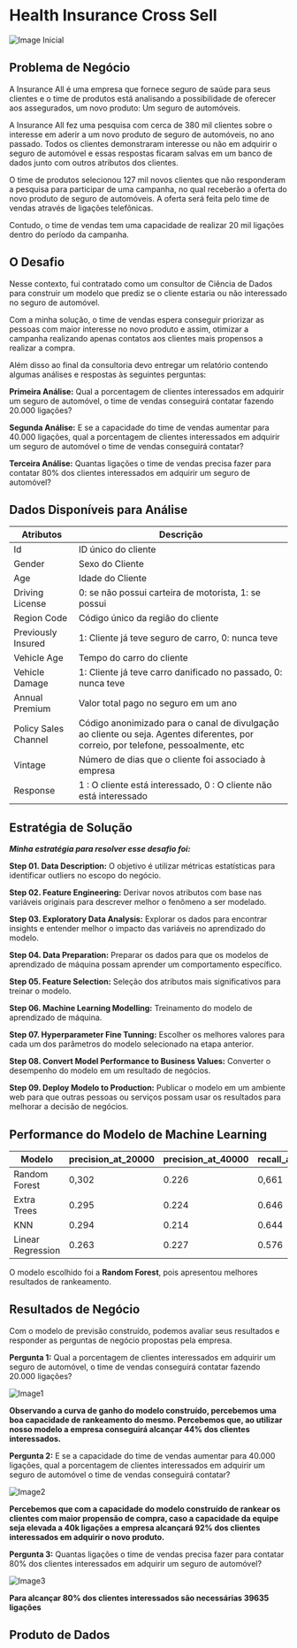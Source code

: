 # Health Insurance Cross Sell

![Image Inicial](/money.png)

## Problema de Negócio

<p>A Insurance All é uma empresa que fornece seguro de saúde para seus clientes e o time de produtos está
analisando a possibilidade de oferecer aos assegurados, um novo produto: Um seguro de automóveis.</p>

<p> A Insurance All fez uma pesquisa com cerca de 380 mil clientes sobre o interesse em aderir a um novo produto
de seguro de automóveis, no ano passado. Todos os clientes demonstraram interesse ou não em adquirir o
seguro de automóvel e essas respostas ficaram salvas em um banco de dados junto com outros atributos dos
clientes. </p>

<p>O time de produtos selecionou 127 mil novos clientes que não responderam a pesquisa para participar de uma
campanha, no qual receberão a oferta do novo produto de seguro de automóveis. A oferta será feita pelo time
de vendas através de ligações telefônicas.
  
Contudo, o time de vendas tem uma capacidade de realizar 20 mil ligações dentro do período da campanha. </p>

## O Desafio

<p> Nesse contexto, fui contratado como um consultor de Ciência de Dados para construir um modelo que
prediz se o cliente estaria ou não interessado no seguro de automóvel.
  
Com a minha solução, o time de vendas espera conseguir priorizar as pessoas com maior interesse no novo
produto e assim, otimizar a campanha realizando apenas contatos aos clientes mais propensos a realizar a
compra.
 </p>
 
 <p> Além disso ao final da consultoria devo entregar um relatório contendo algumas análises e respostas
às seguintes perguntas:
 </p>
 
 **Primeira Análise:** Qual a porcentagem de clientes interessados em adquirir um seguro de automóvel, o time de vendas conseguirá contatar fazendo 20.000 ligações?
 
 **Segunda Análise:** E se a capacidade do time de vendas aumentar para 40.000 ligações, qual a porcentagem de clientes interessados em adquirir um seguro de automóvel o time de vendas conseguirá contatar?
 
 **Terceira Análise:** Quantas ligações o time de vendas precisa fazer para contatar 80% dos clientes interessados em adquirir um seguro de automóvel?
 
 ## Dados Disponíveis para Análise
 
|      Atributos      |       Descrição      |
| ------------------- |  ------------------- | 
|  Id |  ID único do cliente |
|  Gender |  Sexo do Cliente |
|  Age |  Idade do Cliente |
|  Driving License |  0: se não possui carteira de motorista, 1: se possui|
|  Region Code |  Código único da região do cliente |
|  Previously Insured |  1: Cliente já teve seguro de carro, 0: nunca teve  |
|  Vehicle Age |  Tempo do carro do cliente |
|  Vehicle Damage |  1: Cliente já teve carro danificado no passado, 0: nunca teve |
|  Annual Premium |  Valor total pago no seguro em um ano |
|  Policy Sales Channel |  Código anonimizado para o canal de divulgação ao cliente ou seja. Agentes diferentes, por correio, por telefone, pessoalmente, etc |
|  Vintage |  Número de dias que o cliente foi associado à empresa |
|  Response |  1 : O cliente está interessado, 0 : O cliente não está interessado |

## Estratégia de Solução

***Minha estratégia para resolver esse desafio foi:***

**Step 01. Data Description:**  O objetivo é utilizar métricas estatísticas para identificar outliers no escopo do negócio.

**Step 02. Feature Engineering:** Derivar novos atributos com base nas variáveis originais para descrever melhor o fenômeno a ser modelado.

**Step 03. Exploratory Data Analysis:** Explorar os dados para encontrar insights e entender melhor o impacto das variáveis no aprendizado do modelo.

**Step 04. Data Preparation:** Preparar os dados para que os modelos de aprendizado de máquina possam aprender um comportamento específico.

**Step 05. Feature Selection:** Seleção dos atributos mais significativos para treinar o modelo.

**Step 06. Machine Learning Modelling:** Treinamento do modelo de aprendizado de máquina.

**Step 07. Hyperparameter Fine Tunning:** Escolher os melhores valores para cada um dos parâmetros do modelo selecionado na etapa anterior.

**Step 08. Convert Model Performance to Business Values:** Converter o desempenho do modelo em um resultado de negócios.

**Step 09. Deploy Modelo to Production:** Publicar o modelo em um ambiente web para que outras pessoas ou serviços possam usar os resultados para melhorar a decisão de negócios.

## Performance do Modelo de Machine Learning

| Modelo  |  precision_at_20000  | precision_at_40000  |  recall_at_20000  | recall_at_20000 |
| ------------------- | ------------------- | ------------------- | ------------------- | ------------------- |
|  Random Forest |  0,302	 |  0.226 |  	0,661 | 0.988 |
|  Extra Trees |  0.295 |  0.224 |  0.646 | 0.981 |
|  KNN |  0.294	 |  0.214	 |  0.644 | 0.938 |
|  Linear Regression |  0.263 |  0.227 |  0.576 | 0.994 |


O modelo escolhido foi a **Random Forest**, pois apresentou melhores resultados de rankeamento.

## Resultados de Negócio

Com o modelo de previsão construído, podemos avaliar seus resultados e responder as perguntas de negócio propostas pela empresa.

**Pergunta 1:** Qual a porcentagem de clientes interessados em adquirir um seguro de automóvel, o time de vendas conseguirá contatar fazendo 20.000 ligações?

![Image1](/pergunta1.png)

**Observando a curva de ganho do modelo construído, percebemos uma boa capacidade de rankeamento do mesmo. Percebemos que, ao utilizar nosso modelo a empresa conseguirá alcançar 44% dos clientes interessados.**

**Pergunta 2:** E se a capacidade do time de vendas aumentar para 40.000 ligações, qual a porcentagem de clientes interessados em adquirir um seguro de automóvel o time de vendas conseguirá contatar?

![Image2](/pergunta2.png)

**Percebemos que com a capacidade do modelo construído de rankear os clientes com maior propensão de compra, caso a capacidade da equipe seja elevada a 40k ligações a empresa alcançará 92% dos clientes interessados em adquirir o novo produto.**

**Pergunta 3:** Quantas ligações o time de vendas precisa fazer para contatar 80% dos clientes interessados em adquirir um seguro de automóvel?

![Image3](/pergunta3.png)

**Para alcançar 80% dos clientes interessados são necessárias 39635 ligações**

## Produto de Dados


